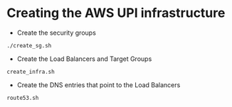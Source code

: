 # Creating the AWS UPI infrastructure

- Create the security groups

```
./create_sg.sh
```

- Create the Load Balancers and Target Groups

```
create_infra.sh
```

- Create the DNS entries that point to the Load Balancers

```
route53.sh
```

